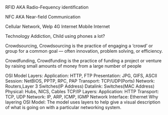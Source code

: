 RFID AKA Radio-Fequency identification

NFC AKA Near-field Communication

Cellular Network, Welp 4G Internet Mobile Internet

Technology Addiction, Child using phones a lot?

Crowdsourcing, Crowdsourcing is the practice of engaging a ‘crowd’ or group for a common goal — often innovation, problem solving, or efficiency.

Crowdfunding, Crowdfunding is the practice of funding a project or venture by raising small amounts of money from a large number of people

OSI Model Layers: Application: HTTP, FTP
                  Presentation: JPG, GIFS, ASCII
                  Session: NetBIOS, PPTP, RPC, PAP
                  Transport: TCP/UDP(Ports)
                  Network: Routers,Layer 3 Switches(IP Address)
                  Datalink: Switches(MAC Address)
                  Physical: Hubs, NICS, Cables
TCP/IP Layers: Application: HTTP
               Transport: TCP, UDP
               Network: IP, ARP, ICMP, IGMP
               Network Interface: Ethernet
Why layering OSI Model: The model uses layers to help give a visual description of what is going on with a particular networking system.
